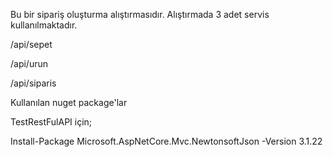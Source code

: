 Bu bir sipariş oluşturma alıştırmasıdır. 
Alıştırmada 3 adet servis kullanılmaktadır.

/api/sepet

/api/urun

/api/siparis


Kullanılan nuget package'lar

TestRestFulAPI için;

Install-Package Microsoft.AspNetCore.Mvc.NewtonsoftJson -Version 3.1.22

